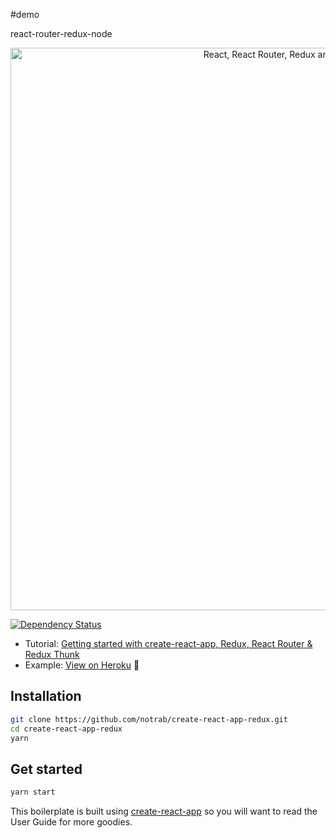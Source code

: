 
#demo

react-router-redux-node

<p align="center"><a href="https://medium.com/@notrab/getting-started-with-create-react-app-redux-react-router-redux-thunk-d6a19259f71f"><img src="https://i.imgur.com/PATsTx2.png" title="View tutorial" alt="React, React Router, Redux and Redux Thunk" width="900"></a></p>

[![Dependency Status](https://dependencyci.com/github/notrab/create-react-app-redux/badge)](https://dependencyci.com/github/notrab/create-react-app-redux)

* Tutorial: [Getting started with create-react-app, Redux, React Router & Redux Thunk](https://medium.com/@notrab/getting-started-with-create-react-app-redux-react-router-redux-thunk-d6a19259f71f)
* Example: [View on Heroku](https://cra-redux-router-thunk.herokuapp.com/) 🙌

## Installation

```bash
git clone https://github.com/notrab/create-react-app-redux.git
cd create-react-app-redux
yarn
```

## Get started

```bash
yarn start
```

This boilerplate is built using [create-react-app](https://github.com/facebookincubator/create-react-app) so you will want to read the User Guide for more goodies.
